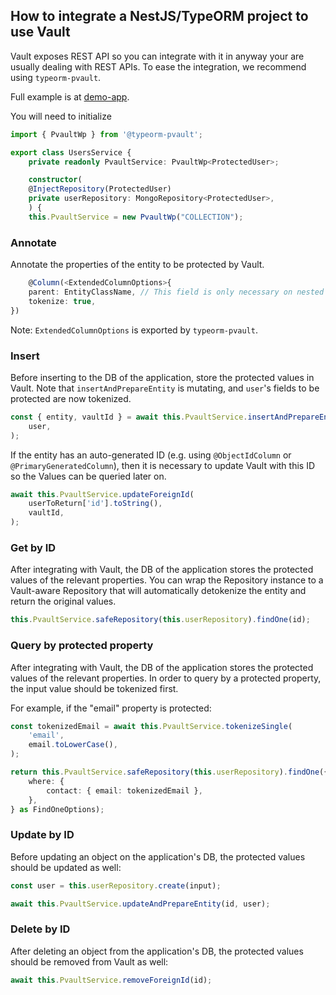 ## How to integrate a NestJS/TypeORM project to use Vault

Vault exposes REST API so you can integrate with it in anyway your are usually dealing with REST APIs. To ease the integration, we recommend using `typeorm-pvault`.

Full example is at [demo-app](/demo-app/src/users-protected/).

You will need to initialize 

```ts
import { PvaultWp } from '@typeorm-pvault';

export class UsersService {
    private readonly PvaultService: PvaultWp<ProtectedUser>;

    constructor(
    @InjectRepository(ProtectedUser)
    private userRepository: MongoRepository<ProtectedUser>,
    ) {
    this.PvaultService = new PvaultWp("COLLECTION");
```
### Annotate
Annotate the properties of the entity to be protected by Vault.

```ts
    @Column(<ExtendedColumnOptions>{
    parent: EntityClassName, // This field is only necessary on nested Entities.
    tokenize: true,
})
```

Note: `ExtendedColumnOptions` is exported by `typeorm-pvault`.

### Insert
Before inserting to the DB of the application, store the protected values in Vault.
Note that `insertAndPrepareEntity` is mutating, and `user`'s fields to be protected are now tokenized.

```ts
const { entity, vaultId } = await this.PvaultService.insertAndPrepareEntity(
    user,
);
```

If the entity has an auto-generated ID (e.g. using `@ObjectIdColumn` or `@PrimaryGeneratedColumn`), then it is necessary to update Vault with this ID so the Values can be queried later on.

```ts
await this.PvaultService.updateForeignId(
    userToReturn['id'].toString(),
    vaultId,
);
```

### Get by ID
After integrating with Vault, the DB of the application stores the protected values of the relevant properties. You can wrap the Repository instance to a Vault-aware Repository that will automatically detokenize the entity and return the original values.

```ts
this.PvaultService.safeRepository(this.userRepository).findOne(id);
```

### Query by protected property
After integrating with Vault, the DB of the application stores the protected values of the relevant properties. In order to query by a protected property, the input value should be tokenized first.

For example, if the "email" property is protected:
```ts
const tokenizedEmail = await this.PvaultService.tokenizeSingle(
    'email',
    email.toLowerCase(),
);

return this.PvaultService.safeRepository(this.userRepository).findOne({
    where: {
        contact: { email: tokenizedEmail },
    },
} as FindOneOptions);
```

### Update by ID
Before updating an object on the application's DB, the protected values should be updated as well:

```ts
const user = this.userRepository.create(input);

await this.PvaultService.updateAndPrepareEntity(id, user);
```

### Delete by ID
After deleting an object from the application's DB, the protected values should be removed from Vault as well:

```ts
await this.PvaultService.removeForeignId(id);
```
